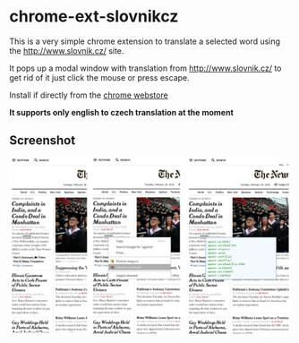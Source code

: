 # chrome-ext-slovnikcz

This is a very simple chrome extension to translate a selected word using the http://www.slovnik.cz/ site.

It pops up a modal window with translation from http://www.slovnik.cz/
to get rid of it just click the mouse or press escape.

Install if directly from the [chrome webstore](https://chrome.google.com/webstore/detail/p%C5%99elo%C5%BEit-pomoc%C3%AD-slovnikcz/lhibffeamhlmgdhohnjcnlckebkkdjim)

**It supports only english to czech translation at the moment**

## Screenshot

![Screenshot](/screenshot.png?raw=true "Screenshot")
